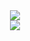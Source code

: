 <div align=center>
	<img src="https://capsule-render.vercel.app/api?type=waving&color=auto&height=200&section=header&text=Sunyoung Github &fontSize=90" />	
</div>
<div align=center>
<img src="https://github-readme-stats.vercel.app/api?username=youngsjungg&show_icons=true">
</div>
<div align="center">
